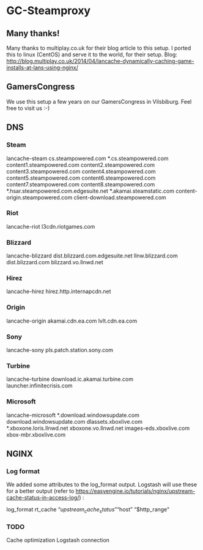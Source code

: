 # GC-Steamproxy

## Many thanks!
Many thanks to multiplay.co.uk for their blog article to this setup. I ported this to linux (CentOS) and serve it to the world, for their setup.
Blog: http://blog.multiplay.co.uk/2014/04/lancache-dynamically-caching-game-installs-at-lans-using-nginx/

## GamersCongress
We use this setup a few years on our GamersCongress in Vilsbiburg. Feel free to visit us :-)

## DNS
### Steam
lancache-steam cs.steampowered.com *.cs.steampowered.com content1.steampowered.com content2.steampowered.com content3.steampowered.com content4.steampowered.com content5.steampowered.com content6.steampowered.com content7.steampowered.com content8.steampowered.com *.hsar.steampowered.com.edgesuite.net *.akamai.steamstatic.com content-origin.steampowered.com client-download.steampowered.com

### Riot
lancache-riot l3cdn.riotgames.com

### Blizzard
lancache-blizzard dist.blizzard.com.edgesuite.net llnw.blizzard.com dist.blizzard.com blizzard.vo.llnwd.net

### Hirez
lancache-hirez hirez.http.internapcdn.net

### Origin
lancache-origin akamai.cdn.ea.com lvlt.cdn.ea.com

### Sony
lancache-sony pls.patch.station.sony.com

### Turbine
lancache-turbine download.ic.akamai.turbine.com launcher.infinitecrisis.com

### Microsoft
lancache-microsoft *.download.windowsupdate.com download.windowsupdate.com dlassets.xboxlive.com *.xboxone.loris.llnwd.net xboxone.vo.llnwd.net images-eds.xboxlive.com xbox-mbr.xboxlive.com

## NGINX
### Log format
We added some attributes to the log_format output. Logstash will use these for a better output (refer to https://easyengine.io/tutorials/nginx/upstream-cache-status-in-access-log/) :

   log_format rt_cache “$upstream_cache_status” “$host” “$http_range"

### TODO
Cache optimization
Logstash connection
